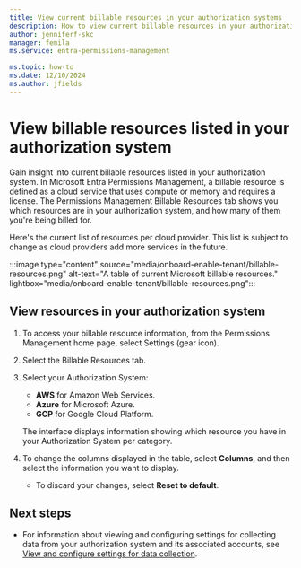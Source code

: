 ```yaml
---
title: View current billable resources in your authorization systems
description: How to view current billable resources in your authorization system in Microsoft Entra Permissions Management.
author: jenniferf-skc
manager: femila
ms.service: entra-permissions-management

ms.topic: how-to
ms.date: 12/10/2024
ms.author: jfields
---
```


# View billable resources listed in your authorization system

Gain insight into current billable resources listed in your authorization system. In Microsoft Entra Permissions Management, a billable resource is defined as a cloud service that uses compute or memory and requires a license. The Permissions Management Billable Resources tab shows you which resources are in your authorization system, and how many of them you're being billed for.

Here's the current list of resources per cloud provider. This list is subject to change as cloud providers add more services in the future.

:::image type="content" source="media/onboard-enable-tenant/billable-resources.png" alt-text="A table of current Microsoft billable resources." lightbox="media/onboard-enable-tenant/billable-resources.png":::

## View resources in your authorization system

1. To access your billable resource information, from the Permissions Management home page, select Settings (gear icon).
1. Select the Billable Resources tab.
1. Select your Authorization System:

    - **AWS** for Amazon Web Services.
    - **Azure** for Microsoft Azure.
    - **GCP** for Google Cloud Platform.

    The interface displays information showing which resource you have in your Authorization System per category.

1. To change the columns displayed in the table, select **Columns**, and then select the information you want to display.

    - To discard your changes, select **Reset to default**.


## Next steps

- For information about viewing and configuring settings for collecting data from your authorization system and its associated accounts, see [View and configure settings for data collection](product-data-sources.md).
